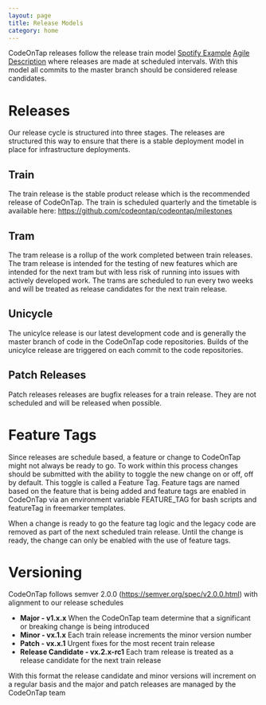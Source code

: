 ```yaml
---
layout: page
title: Release Models
category: home
---
```

CodeOnTap releases follow the release train model [Spotify Example](https://labs.spotify.com/2014/03/27/spotify-engineering-culture-part-1/) [Agile Description](https://www.scaledagileframework.com/agile-release-train/) where releases are made at scheduled intervals. With this model all commits to the master branch should be considered release candidates.

# Releases

Our release cycle is structured into three stages. The releases are structured this way to ensure that there is a stable deployment model in place for infrastructure deployments.

## Train

The train release is the stable product release which is the recommended release of CodeOnTap. The train is scheduled quarterly and the timetable is available here: https://github.com/codeontap/codeontap/milestones

## Tram

The tram release is a rollup of the work completed between train releases. The tram release is intended for the testing of new features which are intended for the next tram but with less risk of running into issues with actively developed work. The trams are scheduled to run every two weeks and will be treated as release candidates for the next train release.

## Unicycle

The unicylce release is our latest development code and is generally the master branch of code in the CodeOnTap code repositories. Builds of the unicylce release are triggered on each commit to the code repositories.

## Patch Releases

Patch releases releases are bugfix releases for a train release. They are not scheduled and will be released when possible.

# Feature Tags

Since releases are schedule based, a feature or change to CodeOnTap might not always be ready to go. To work within this process changes should be submitted with the ability to toggle the new change on or off, off by default. This toggle is called a Feature Tag. Feature tags are named based on the feature that is being added and feature tags are enabled in CodeOnTap via an environment variable FEATURE_TAG for bash scripts and featureTag in freemarker templates.

When a change is ready to go the feature tag logic and the legacy code are removed as part of the next scheduled train release. Until the change is ready, the change can only be enabled with the use of feature tags.

# Versioning

CodeOnTap follows semver 2.0.0 (https://semver.org/spec/v2.0.0.html) with alignment to our release schedules

- **Major - v1.x.x** When the CodeOnTap team determine that a significant or breaking change is being introduced
- **Minor - vx.1.x** Each train release increments the minor version number
- **Patch - vx.x.1** Urgent fixes for the most recent train release
- **Release Candidate - vx.2.x-rc1** Each tram release is treated as a release candidate for the next train release

With this format the release candidate and minor versions will increment on a regular basis and the major and patch releases are managed by the CodeOnTap team
